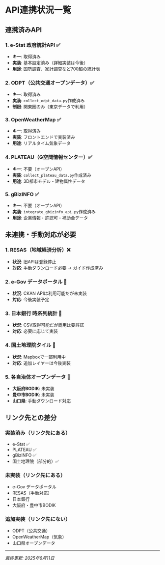 # API連携状況一覧

## 連携済みAPI

### 1. e-Stat 政府統計API ✅
- **キー**: 取得済み
- **実装**: 基本設定済み（詳細実装は今後）
- **用途**: 国勢調査、家計調査など700超の統計表

### 2. ODPT（公共交通オープンデータ）✅
- **キー**: 取得済み
- **実装**: `collect_odpt_data.py`作成済み
- **制限**: 関東圏のみ（東京データで利用）

### 3. OpenWeatherMap ✅
- **キー**: 取得済み
- **実装**: フロントエンドで実装済み
- **用途**: リアルタイム気象データ

### 4. PLATEAU（G空間情報センター）✅
- **キー**: 不要（オープンAPI）
- **実装**: `collect_plateau_data.py`作成済み
- **用途**: 3D都市モデル・建物属性データ

### 5. gBizINFO ✅
- **キー**: 不要（オープンAPI）
- **実装**: `integrate_gbizinfo_api.py`作成済み
- **用途**: 企業情報・許認可・補助金データ

## 未連携・手動対応が必要

### 1. RESAS（地域経済分析）❌
- **状況**: 旧APIは登録停止
- **対応**: 手動ダウンロード必要 → ガイド作成済み

### 2. e-Gov データポータル 🔄
- **状況**: CKAN APIは利用可能だが未実装
- **対応**: 今後実装予定

### 3. 日本銀行 時系列統計 🔄
- **状況**: CSV取得可能だが商用は要許諾
- **対応**: 必要に応じて実装

### 4. 国土地理院タイル 🔄
- **状況**: Mapboxで一部利用中
- **対応**: 追加レイヤーは今後実装

### 5. 各自治体オープンデータ 🔄
- **大阪府BODIK**: 未実装
- **豊中市BODIK**: 未実装
- **山口県**: 手動ダウンロード対応

## リンク先との差分

### 実装済み（リンク先にある）
- e-Stat ✅
- PLATEAU ✅
- gBizINFO ✅
- 国土地理院（部分的）✅

### 未実装（リンク先にある）
- e-Gov データポータル
- RESAS（手動対応）
- 日本銀行
- 大阪府・豊中市BODIK

### 追加実装（リンク先にない）
- ODPT（公共交通）
- OpenWeatherMap（気象）
- 山口県オープンデータ

---

*最終更新: 2025年6月11日*